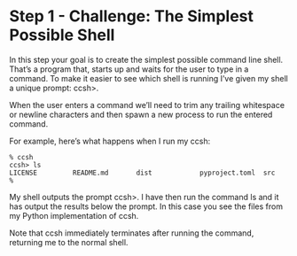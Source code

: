 # Step 1 - Challenge: The Simplest Possible Shell



In this step your goal is to create the simplest possible command line shell. That’s a program that, starts up and waits for the user to type in a command. To make it easier to see which shell is running I’ve given my shell a unique prompt: ccsh>.

When the user enters a command we’ll need to trim any trailing whitespace or newline characters and then spawn a new process to run the entered command.

For example, here’s what happens when I run my ccsh:

```shell
% ccsh
ccsh> ls
LICENSE         README.md       dist            pyproject.toml  src
%
```

My shell outputs the prompt ccsh>. I have then run the command ls and it has output the results below the prompt. In this case you see the files from my Python implementation of ccsh.

Note that ccsh immediately terminates after running the command, returning me to the normal shell.